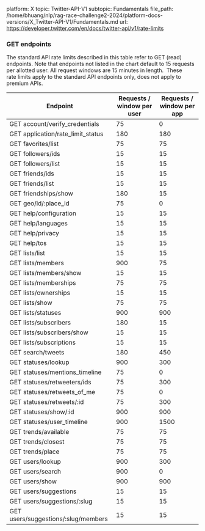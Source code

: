 platform: X
topic: Twitter-API-V1
subtopic: Fundamentals
file_path: /home/bhuang/nlp/rag-race-challenge2-2024/platform-docs-versions/X_Twitter-API-V1/Fundamentals.md
url: https://developer.twitter.com/en/docs/twitter-api/v1/rate-limits


### GET endpoints

The standard API rate limits described in this table refer to GET (read) endpoints. Note that endpoints not listed in the chart default to 15 requests per allotted user. All request windows are 15 minutes in length.  These rate limits apply to the standard API endpoints only, does not apply to premium APIs.

| Endpoint | Requests / window per user | Requests / window per app |
| --- | --- | --- |
| GET account/verify\_credentials | 75  | 0   |
| GET application/rate\_limit\_status | 180 | 180 |
| GET favorites/list | 75  | 75  |
| GET followers/ids | 15  | 15  |
| GET followers/list | 15  | 15  |
| GET friends/ids | 15  | 15  |
| GET friends/list | 15  | 15  |
| GET friendships/show | 180 | 15  |
| GET geo/id/:place\_id | 75  | 0   |
| GET help/configuration | 15  | 15  |
| GET help/languages | 15  | 15  |
| GET help/privacy | 15  | 15  |
| GET help/tos | 15  | 15  |
| GET lists/list | 15  | 15  |
| GET lists/members | 900 | 75  |
| GET lists/members/show | 15  | 15  |
| GET lists/memberships | 75  | 75  |
| GET lists/ownerships | 15  | 15  |
| GET lists/show | 75  | 75  |
| GET lists/statuses | 900 | 900 |
| GET lists/subscribers | 180 | 15  |
| GET lists/subscribers/show | 15  | 15  |
| GET lists/subscriptions | 15  | 15  |
| GET search/tweets | 180 | 450 |
| GET statuses/lookup | 900 | 300 |
| GET statuses/mentions\_timeline | 75  | 0   |
| GET statuses/retweeters/ids | 75  | 300 |
| GET statuses/retweets\_of\_me | 75  | 0   |
| GET statuses/retweets/:id | 75  | 300 |
| GET statuses/show/:id | 900 | 900 |
| GET statuses/user\_timeline | 900 | 1500 |
| GET trends/available | 75  | 75  |
| GET trends/closest | 75  | 75  |
| GET trends/place | 75  | 75  |
| GET users/lookup | 900 | 300 |
| GET users/search | 900 | 0   |
| GET users/show | 900 | 900 |
| GET users/suggestions | 15  | 15  |
| GET users/suggestions/:slug | 15  | 15  |
| GET users/suggestions/:slug/members | 15  | 15  |